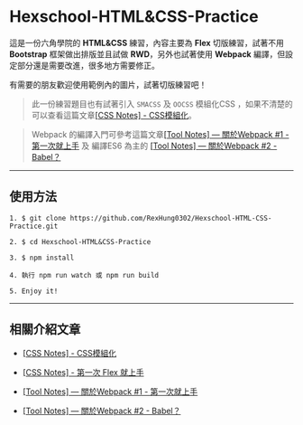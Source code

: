 # Hexschool-HTML&CSS-Practice

這是一份六角學院的 **HTML&CSS** 練習，內容主要為 **Flex** 切版練習，試著不用 **Bootstrap** 框架做出排版並且試做 **RWD**，另外也試著使用 **Webpack** 編譯，但設定部分還是需要改進，很多地方需要修正。

有需要的朋友歡迎使用範例內的圖片，試著切版練習吧！

> 此一份練習題目也有試著引入 `SMACSS` 及 `OOCSS` 模組化CSS ，如果不清楚的可以查看這篇文章[[CSS Notes] - CSS模組化](https://rexhung0302.github.io/2019/05/30/20190530/)。

> Webpack 的編譯入門可參考這篇文章[[Tool Notes] — 關於Webpack #1 - 第一次就上手](https://rexhung0302.github.io/2019/06/18/20190618/) 及 編譯ES6 為主的 [[Tool Notes] — 關於Webpack #2 - Babel？](https://rexhung0302.github.io/2020/03/21/20200321/)

---

## 使用方法

```
1. $ git clone https://github.com/RexHung0302/Hexschool-HTML-CSS-Practice.git

2. $ cd Hexschool-HTML&CSS-Practice

3. $ npm install

4. 執行 npm run watch 或 npm run build

5. Enjoy it!
```

---

## 相關介紹文章

* [[CSS Notes] - CSS模組化](https://rexhung0302.github.io/2019/05/30/20190530/)

* [[CSS Notes] - 第一次 Flex 就上手](https://rexhung0302.github.io/2020/03/23/20200323/#more)

* [[Tool Notes] — 關於Webpack #1 - 第一次就上手](https://rexhung0302.github.io/2019/06/18/20190618/)

* [[Tool Notes] — 關於Webpack #2 - Babel？](https://rexhung0302.github.io/2020/03/21/20200321/)